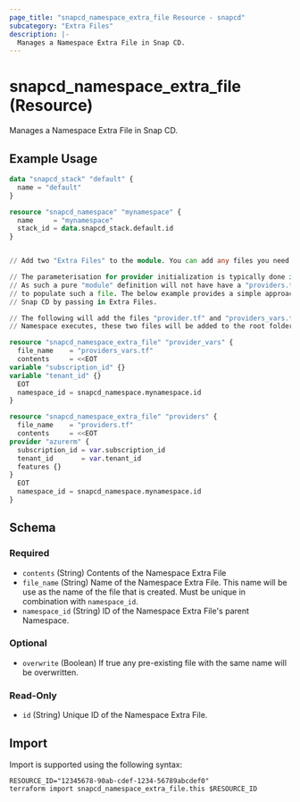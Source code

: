 ```yaml
---
page_title: "snapcd_namespace_extra_file Resource - snapcd"
subcategory: "Extra Files"
description: |-
  Manages a Namespace Extra File in Snap CD.
---
```


# snapcd_namespace_extra_file (Resource)

Manages a Namespace Extra File in Snap CD.


## Example Usage

```terraform
data "snapcd_stack" "default" {
  name = "default"
}

resource "snapcd_namespace" "mynamespace" {
  name     = "mynamespace"
  stack_id = data.snapcd_stack.default.id
}


// Add two "Extra Files" to the module. You can add any files you need here. This specific sample solves the following:

// The parameterisation for provider initialization is typically done in the root of a Terraform project and then passed done. 
// As such a pure "module" definition will not have have a "providers.tf" file, nor will it typically have variables with which
// to populate such a file. The below example provides a simple approach for how you could initialize such a module directly with
// Snap CD by passing in Extra Files.

// The following will add the files "provider.tf" and "providers_vars.tf" as "Extra Files", meaning that when any Module in this
// Namespace executes, these two files will be added to the root folder of the Module. 

resource "snapcd_namespace_extra_file" "provider_vars" {
  file_name    = "providers_vars.tf"
  contents     = <<EOT
variable "subscription_id" {}
variable "tenant_id" {}
  EOT
  namespace_id = snapcd_namespace.mynamespace.id
}

resource "snapcd_namespace_extra_file" "providers" {
  file_name    = "providers.tf"
  contents     = <<EOT
provider "azurerm" {
  subscription_id = var.subscription_id
  tenant_id       = var.tenant_id
  features {}
}
  EOT
  namespace_id = snapcd_namespace.mynamespace.id
}
```

<!-- schema generated by tfplugindocs -->
## Schema

### Required

- `contents` (String) Contents of the Namespace Extra File
- `file_name` (String) Name of the Namespace Extra File. This name will be use as the name of the file that is created. Must be unique in combination with `namespace_id`.
- `namespace_id` (String) ID of the Namespace Extra File's parent Namespace.

### Optional

- `overwrite` (Boolean) If true any pre-existing file with the same name will be overwritten.

### Read-Only

- `id` (String) Unique ID of the Namespace Extra File.

## Import

Import is supported using the following syntax:

```shell
RESOURCE_ID="12345678-90ab-cdef-1234-56789abcdef0"
terraform import snapcd_namespace_extra_file.this $RESOURCE_ID
```
